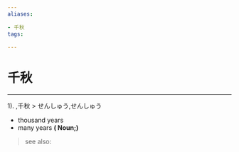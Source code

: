 ```yaml
---
aliases:
    
- 千秋
tags:
    
---
```


# 千秋
---
1).
,千秋 > せんしゅう,せんしゅう

- thousand years
- many years
**( Noun;)**
> see also: 
            